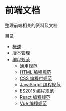 # 前端文档

整理前端相关的资料及文档

目录

* [概述](README.md)
* [版本管理](ban-ben-guan-li.md)
* [编程规范](bian-cheng-gui-fan/html-bian-cheng-gui-fan.md)
  * [通用规范](bian-cheng-gui-fan/tong-yong-gui-fan.md)
  * [HTML 编程规范](bian-cheng-gui-fan/html-bian-cheng-gui-fan.md)
  * [CSS 编程付规范](bian-cheng-gui-fan/css-bian-cheng-fu-gui-fan.md)
  * [JavaScript 编程规范](bian-cheng-gui-fan/javascript-bian-cheng-gui-fan.md)
  * [ES2015 编程规范](bian-cheng-gui-fan/es2015-bian-cheng-gui-fan.md)
  * [React 编程规范](bian-cheng-gui-fan/react-bian-cheng-gui-fan.md)
  * [Vue 编程规范](bian-cheng-gui-fan/vue-bian-cheng-gui-fan.md)

